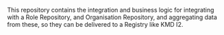 This repository contains the integration and business logic for integrating with a Role Repository, and Organisation Repository, and aggregating data from these, so they
can be delivered to a Registry like KMD I2.
